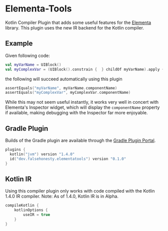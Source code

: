 # Elementa-Tools

Kotlin Compiler Plugin that adds some useful features for the [Elementa](https://github.com/Sk1erLLC/Elementa)
library.
This plugin uses the new IR backend for the Kotlin compiler.

## Example

Given following code:

```kotlin
val myVarName = UIBlock()
val myComplexVar = (UIBlock().constrain {  } childOf myVarName).apply {} as UIComponent
```

the following will succeed automatically using this plugin

```kotlin
assertEquals("myVarName", myVarName.componentName)
assertEquals("myComplexVar", myComplexVar.componentName)
```

While this may not seem useful instantly, it works very well in concert with Elementa's
Inspector widget, which will display the `componentName` property if available, making
debugging with the Inspector far more enjoyable.

## Gradle Plugin

Builds of the Gradle plugin are available through the
[Gradle Plugin Portal][elementa-tools-gradle].

```kotlin
plugins {
  kotlin("jvm") version "1.4.0"
  id("dev.falsehonesty.elementatools") version "0.1.0"
}
```

## Kotlin IR

Using this compiler plugin only works with code compiled with the Kotlin
1.4.0 IR compiler. Note: As of 1.4.0, Kotlin IR is in Alpha.

```kotlin
compileKotlin {
    kotlinOptions {
        useIR = true
    }
}
```

[elementa-tools-gradle]: https://plugins.gradle.org/plugin/dev.falsehonesty.elementatools
